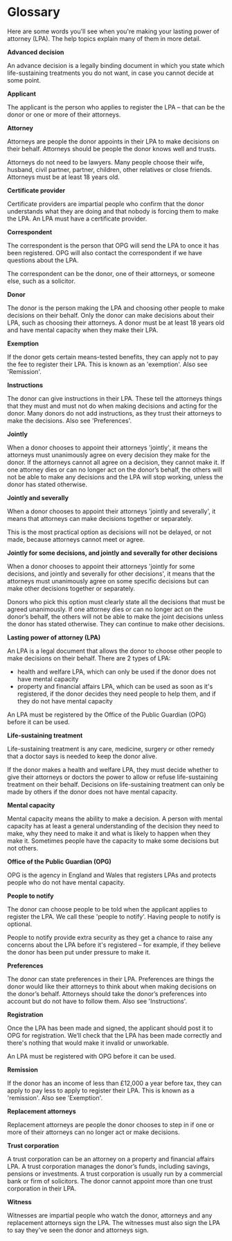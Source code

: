 # Glossary

Here are some words you'll see when you're making your lasting power of attorney (LPA). The help topics explain many of them in more detail.

**Advanced decision**

An advance decision is a legally binding document in which you state which life-sustaining treatments you do not want, in case you cannot decide at some point.

**Applicant**

The applicant is the person who applies to register the LPA – that can be the donor or one or more of their attorneys.

**Attorney**

Attorneys are people the donor appoints in their LPA to make decisions on their behalf. Attorneys should be people the donor knows well and trusts.

Attorneys do not need to be lawyers. Many people choose their wife, husband, civil partner, partner, children, other relatives or close friends. Attorneys must be at least 18 years old.

**Certificate provider**

Certificate providers are impartial people who confirm that the donor understands what they are doing and that nobody is forcing them to make the LPA. An LPA must have a certificate provider.

**Correspondent**

The correspondent is the person that OPG will send the LPA to once it has been registered. OPG will also contact the correspondent if we have questions about the LPA.

The correspondent can be the donor, one of their attorneys, or someone else, such as a solicitor.

**Donor**

The donor is the person making the LPA and choosing other people to make decisions on their behalf. Only the donor can make decisions about their LPA, such as choosing their attorneys. A donor must be at least 18 years old and have mental capacity when they make their LPA.

**Exemption**

If the donor gets certain means-tested benefits, they can apply not to pay the fee to register their LPA. This is known as an 'exemption'. Also see 'Remission'.

**Instructions**

The donor can give instructions in their LPA. These tell the attorneys things that they must and must not do when making decisions and acting for the donor. Many donors do not add instructions, as they trust their attorneys to make the decisions. Also see 'Preferences'.

**Jointly**

When a donor chooses to appoint their attorneys 'jointly', it means the attorneys must unanimously agree on every decision they make for the donor. If the attorneys cannot all agree on a decision, they cannot make it. If one attorney dies or can no longer act on the donor’s behalf, the others will not be able to make any decisions and the LPA will stop working, unless the donor has stated otherwise.

**Jointly and severally**

When a donor chooses to appoint their attorneys 'jointly and severally', it means that attorneys can make decisions together or separately.

This is the most practical option as decisions will not be delayed, or not made, because attorneys cannot meet or agree.

**Jointly for some decisions, and jointly and severally for other decisions**

When a donor chooses to appoint their attorneys 'jointly for some decisions, and jointly and severally for other decisions', it means that the attorneys must unanimously agree on some specific decisions but can make other decisions together or separately.

Donors who pick this option must clearly state all the decisions that must be agreed unanimously. If one attorney dies or can no longer act on the donor’s behalf, the others will not be able to make the joint decisions unless the donor has stated otherwise. They can continue to make other decisions.

**Lasting power of attorney (LPA)**

An LPA is a legal document that allows the donor to choose other people to make decisions on their behalf. There are 2 types of LPA:

* health and welfare LPA, which can only be used if the donor does not have mental capacity
* property and financial affairs LPA, which can be used as soon as it's registered, if the donor decides they need people to help them, and if they do not have mental capacity

An LPA must be registered by the Office of the Public Guardian (OPG) before it can be used.

**Life-sustaining treatment**

Life-sustaining treatment is any care, medicine, surgery or other remedy that a doctor says is needed to keep the donor alive.

If the donor makes a health and welfare LPA, they must decide whether to give their attorneys or doctors the power to allow or refuse life-sustaining treatment on their behalf. Decisions on life-sustaining treatment can only be made by others if the donor does not have mental capacity.

**Mental capacity**

Mental capacity means the ability to make a decision. A person with mental capacity has at least a general understanding of the decision they need to make, why they need to make it and what is likely to happen when they make it. Sometimes people have the capacity to make some decisions but not others.

**Office of the Public Guardian (OPG)**

OPG is the agency in England and Wales that registers LPAs and protects people who do not have mental capacity.

**People to notify**

The donor can choose people to be told when the applicant applies to register the LPA. We call these 'people to notify'. Having people to notify is optional.

People to notify provide extra security as they get a chance to raise any concerns about the LPA before it's registered – for example, if they believe the donor has been put under pressure to make it.

**Preferences**

The donor can state preferences in their LPA. Preferences are things the donor would like their attorneys to think about when making decisions on the donor’s behalf. Attorneys should take the donor’s preferences into account but do not have to follow them. Also see 'Instructions'.

**Registration**

Once the LPA has been made and signed, the applicant should post  it to OPG for registration. We’ll check that the LPA has been made correctly and there's nothing that would make it invalid or unworkable.

An LPA must be registered with OPG before it can be used.

**Remission**

If the donor has an income of less than £12,000 a year before tax, they can apply to pay less to apply to register their LPA. This is known as a 'remission'. Also see 'Exemption'.

**Replacement attorneys**

Replacement attorneys are people the donor chooses to step in if one or more of their attorneys can no longer act or make decisions.

**Trust corporation**

A trust corporation can be an attorney on a property and financial affairs LPA. A trust corporation manages the donor’s funds, including savings, pensions or investments. A trust corporation is usually run by a commercial bank or firm of solicitors. The donor cannot appoint more than one trust corporation in their LPA.

**Witness**

Witnesses are impartial people who watch the donor, attorneys and any replacement attorneys sign the LPA. The witnesses must also sign the LPA to say they've seen the donor and attorneys sign.


